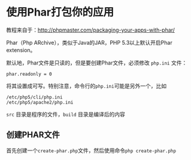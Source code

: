 # 使用Phar打包你的应用

教程来自于：http://phpmaster.com/packaging-your-apps-with-phar/

Phar（Php ARchive），类似于Java的JAR，PHP 5.3以上默认开启Phar extension。

默认地，Phar文件是只读的，但是要创建Phar文件，必须修改 `php.ini` 文件：

    phar.readonly = 0

将其设置成可写。特别注意，命令行的`php.ini`可能是另外一个，比如

    /etc/php5/cli/php.ini
    /etc/php5/apache2/php.ini

`src` 目录是程序的文件，`build` 目录是编译后的内容

## 创建PHAR文件

首先创建一个`create-phar.php`文件，然后使用命令`php create-phar.php`
